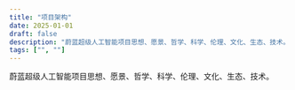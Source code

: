 ```yaml
---
title: "项目架构"
date: 2025-01-01
draft: false
description: "蔚蓝超级人工智能项目思想、愿景、哲学、科学、伦理、文化、生态、技术。"
tags: ["", ""]
---
```


蔚蓝超级人工智能项目思想、愿景、哲学、科学、伦理、文化、生态、技术。
<p>